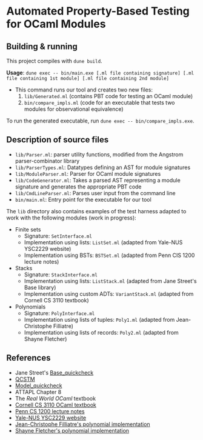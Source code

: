 # Automated Property-Based Testing for OCaml Modules 

## Building & running
This project compiles with `dune build`. 

**Usage**: `dune exec -- bin/main.exe [.ml file containing signature] [.ml file containing 1st module] [.ml file containing 2nd module]`
- This command runs our tool and creates two new files:
  1. `lib/Generated.ml` (contains PBT code for testing an OCaml module)
  2. `bin/compare_impls.ml` (code for an executable that tests two modules for observational equivalence)

To run the generated executable, run `dune exec -- bin/compare_impls.exe`. 

## Description of source files
- `lib/Parser.ml`: parser utility functions, modified from the Angstrom parser-combinator library
- `lib/ParserTypes.ml`: Datatypes defining an AST for module signatures
- `lib/ModuleParser.ml`: Parser for OCaml module signatures
- `lib/CodeGenerator.ml`: Takes a parsed AST representing a module signature and generates the appropriate PBT code 
- `lib/CmdLineParser.ml`: Parses user input from the command line
- `bin/main.ml`: Entry point for the executable for our tool


The `lib` directory also contains examples of the test harness adapted to work with the following modules (work in progress):
- Finite sets
  - Signature: `SetInterface.ml`
  - Implementation using lists: `ListSet.ml` (adapted from Yale-NUS YSC2229 website)
  - Implementation using BSTs: `BSTSet.ml` (adapted from Penn CIS 1200 lecture notes)
- Stacks
  - Signature: `StackInterface.ml`
  - Implementation using lists: `ListStack.ml` (adapted from Jane Street's Base library)
  - Implementation using custom ADTs: `VariantStack.ml` (adapted from Cornell CS 3110 textbook)
- Polynomials
  - Signature: `PolyInterface.ml`
  - Implementation using lists of tuples: `Poly1.ml` (adapted from Jean-Christophe Filliatre)
  - Implementation using lists of records: `Poly2.ml` (adapted from Shayne Fletcher)


## References
- Jane Street's [Base_quickcheck](https://opensource.janestreet.com/base_quickcheck/)
- [QCSTM](https://github.com/jmid/qcstm)   
- [Model_quickcheck](https://github.com/suttonshire/model_quickcheck)
- ATTAPL Chapter 8
- The *Real World OCaml* textbook 
- [Cornell CS 3110 OCaml textbook](https://cs3110.github.io/textbook/chapters/ds/hash_tables.html#maps-as-hash-tables)
- [Penn CS 1200 lecture notes](https://www.seas.upenn.edu/~cis120/23su/files/120notes.pdf#page=3)
- [Yale-NUS YSC2229 website](https://ilyasergey.net/YSC2229/week-11-bst.html)
- [Jean-Christophe Filliatre's polynomial implementation](https://www.lri.fr/~filliatr/ftp/ocaml/ds/poly.ml.html)
- [Shayne Fletcher's polynomial implementation](https://blog.shaynefletcher.org/2017/03/polynomials-over-rings.html)

